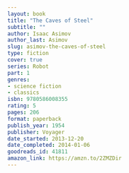 ```yaml
---
layout: book
title: "The Caves of Steel"
subtitle: ""
author: Isaac Asimov
author_last: Asimov
slug: asimov-the-caves-of-steel
type: fiction
cover: true
series: Robot
part: 1
genres:
- science fiction
- classics
isbn: 9780586008355
rating: 5
pages: 206
format: paperback
publish_year: 1954
publisher: Voyager
date_started: 2013-12-20
date_completed: 2014-01-06
goodreads_id: 41811
amazon_link: https://amzn.to/2ZMZDir
---
```

